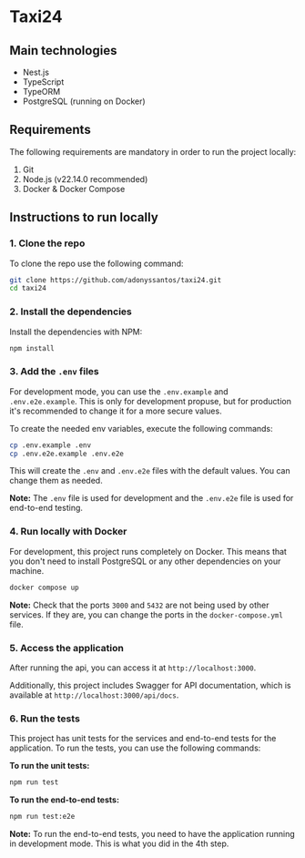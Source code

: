 # Taxi24

## Main technologies

- Nest.js
- TypeScript
- TypeORM
- PostgreSQL (running on Docker)

## Requirements

The following requirements are mandatory in order to run the project locally:

1. Git
2. Node.js (v22.14.0 recommended)
3. Docker & Docker Compose

## Instructions to run locally

### 1. Clone the repo

To clone the repo use the following command:

```sh
git clone https://github.com/adonyssantos/taxi24.git
cd taxi24
```

### 2. Install the dependencies

Install the dependencies with NPM:

```sh
npm install
```

### 3. Add the `.env` files

For development mode, you can use the `.env.example` and `.env.e2e.example`. This is only for development propuse, but for production it's recommended to change it for a more secure values.

To create the needed env variables, execute the following commands:

```sh
cp .env.example .env
cp .env.e2e.example .env.e2e
```

This will create the `.env` and `.env.e2e` files with the default values. You can change them as needed.

**Note:** The `.env` file is used for development and the `.env.e2e` file is used for end-to-end testing.

### 4. Run locally with Docker

For development, this project runs completely on Docker. This means that you don't need to install PostgreSQL or any other dependencies on your machine.

```sh
docker compose up
```

**Note:** Check that the ports `3000` and `5432` are not being used by other services. If they are, you can change the ports in the `docker-compose.yml` file.

### 5. Access the application

After running the api, you can access it at `http://localhost:3000`. 

Additionally, this project includes Swagger for API documentation, which is available at `http://localhost:3000/api/docs`.

### 6. Run the tests

This project has unit tests for the services and end-to-end tests for the application. To run the tests, you can use the following commands:

**To run the unit tests:**

```sh
npm run test
```

**To run the end-to-end tests:**

```sh
npm run test:e2e
```

**Note:** To run the end-to-end tests, you need to have the application running in development mode. This is what you did in the 4th step.
